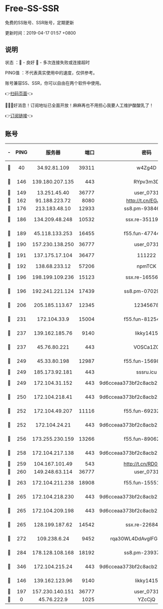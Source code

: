 # Free-SS-SSR

免费的SS账号、SSR账号，定期更新

更新时间：2019-04-17 01:57 +0800

## 说明

状态     ：🙂 - 良好 🙁 - 多次连接失败或连接超时

PING值   ：不代表真实使用中的速度，仅供参考。

账号兼容SS、SSR，你可以自由在两个软件中使用。

👉[扫码页面](https://liesauer.github.io/Free-SS-SSR/)👈

🎉🎉🎉好消息！订阅地址已全面开放！麻麻再也不用担心我要人工维护酸酸乳了！

👉[订阅链接](https://www.liesauer.net/yogurt/subscribe?ACCESS_TOKEN=DAYxR3mMaZAsaqUb)👈

## 账号

|-|PING|服务器|端口|密码|加密方式|区域|
|:----:|:----:|:-----:|-----:|:----:|:----:|:----:|
|🙂|40|34.92.81.109|39311|w4Zg4D|chacha20-ietf|US|
|🙂|146|139.180.207.135|443|RYpv3m3D|aes-256-cfb|JP|
|🙂|149|13.251.45.40|36777|user_0731|chacha20|SG|
|🙂|162|91.188.223.72|8080|http://t.cn/EGJIyrl|rc4-md5|RU|
|🙂|176|213.183.48.10|12933|ss8.pm-93846513|rc4-md5|RU|
|🙂|186|134.209.48.248|10532|ssx.re-35119050|aes-256-cfb|US|
|🙂|189|45.118.133.253|16455|f55.fun-47744783|aes-256-cfb|SG|
|🙂|190|157.230.138.250|36777|user_0731|chacha20|US|
|🙂|191|137.175.17.104|36477|111222|aes-256-cfb|US|
|🙂|192|138.68.233.12|57206|npmTCK|rc4-md5|US|
|🙂|196|198.199.109.236|15123|ssx.re-16556245|aes-256-cfb|US|
|🙂|196|192.241.221.124|17439|ss8.pm-07029928|aes-256-cfb|US|
|🙂|206|205.185.113.67|12345|12345678|aes-256-cfb|US|
|🙂|231|172.104.33.9|15004|f55.fun-81254583|aes-256-cfb|SG|
|🙂|237|139.162.185.76|9140|likky1415|aes-256-cfb|DE|
|🙂|237|45.76.80.221|443|VOSCa1ZG|aes-256-cfb|DE|
|🙂|249|45.33.80.198|12987|f55.fun-15698045|aes-256-cfb|US|
|🙂|249|185.173.92.181|443|sssru.icu|rc4-md5|RU|
|🙂|249|172.104.31.152|443|9d6cceaa373bf2c8acb22e60b6a58be6|aes-256-cfb|US|
|🙂|250|172.104.218.41|443|9d6cceaa373bf2c8acb22e60b6a58be6|aes-256-cfb|US|
|🙂|252|172.104.49.207|11116|f55.fun-69232280|aes-256-cfb|SG|
|🙂|252|172.104.24.21|443|9d6cceaa373bf2c8acb22e60b6a58be6|aes-256-cfb|US|
|🙂|256|173.255.230.159|13266|f55.fun-89062713|aes-256-cfb|US|
|🙂|258|172.104.217.138|443|9d6cceaa373bf2c8acb22e60b6a58be6|aes-256-cfb|US|
|🙂|259|104.167.101.49|543|http://t.cn/RD0D7sx|rc4-md5|CA|
|🙂|260|149.248.63.114|36777|user_0731|chacha20|CA|
|🙂|263|172.104.211.238|18908|f55.fun-15551858|aes-256-cfb|US|
|🙂|265|172.104.218.230|443|9d6cceaa373bf2c8acb22e60b6a58be6|aes-256-cfb|US|
|🙂|265|172.104.209.198|443|9d6cceaa373bf2c8acb22e60b6a58be6|aes-256-cfb|US|
|🙂|265|128.199.187.62|14542|ssx.re-22684081|aes-256-cfb|SG|
|🙂|272|109.238.6.24|9452|rqa30WL4DdAvgIFG6Fs3znzTa|aes-256-cfb|FR|
|🙂|284|178.128.108.168|18192|ss8.pm-23937641|aes-256-cfb|SG|
|🙂|346|172.104.215.24|443|9d6cceaa373bf2c8acb22e60b6a58be6|aes-256-cfb|US|
|🙂|146|139.162.123.96|9140|likky1415|aes-256-cfb|JP|
|🙂|197|157.230.140.151|36777|user_0731|chacha20|US|
|🙁|0|45.76.222.9|1025|YZcCjQ|rc4-md5|JP|
